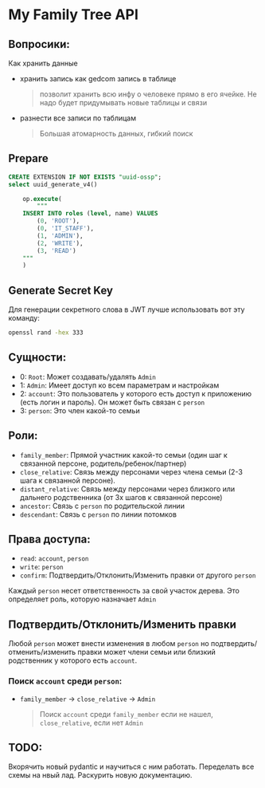 # My Family Tree API

## Вопросики:
Как хранить данные
- хранить запись как gedcom запись в таблице
  > позволит хранить всю инфу о человеке прямо в его ячейке. 
  > Не надо будет придумывать новые таблицы и связи
- разнести все записи по таблицам
  > Большая атомарность данных, гибкий поиск


## Prepare
```sql
CREATE EXTENSION IF NOT EXISTS "uuid-ossp";
select uuid_generate_v4()

    op.execute(
        """
    INSERT INTO roles (level, name) VALUES
        (0, 'ROOT'),
        (0, 'IT_STAFF'),
        (1, 'ADMIN'),
        (2, 'WRITE'),
        (3, 'READ')
    """
    )
```
## Generate Secret Key
Для генерации секретного слова в JWT лучше использовать вот эту команду:
```bash
openssl rand -hex 333
```

## Сущности:
- 0: `Root`: Может создавать/удалять `Admin`
- 1: `Admin`: Имеет доступ ко всем параметрам и настройкам
- 2: `account`: Это пользователь у которого есть доступ к приложению (есть логин и пароль). Он может быть связан с `person`
- 3: `person`: Это член какой-то семьи

## Роли:
- `family_member`: Прямой участник какой-то семьи (один шаг к связанной персоне, родитель/ребенок/партнер)
- `close_relative`: Связь между персонами через члена семьи (2-3 шага к связанной персоне).
- `distant_relative`: Связь между персонами через близкого или дальнего родственника (от 3х шагов к связанной персоне)
- `ancestor`: Связь с `person` по родительской линии
- `descendant`: Связь с `person` по линии потомков

## Права доступа:
- `read`: `account`, `person`
- `write`: `person`
- `confirm`: Подтвердить/Отклонить/Изменить правки от другого `person`

Каждый `person` несет ответственность за свой участок дерева. Это определяет роль, которую назначает `Admin`

## Подтвердить/Отклонить/Изменить правки
Любой `person` может внести изменения в любом `person` но подтвердить/отменить/изменить правки может члени семьи или близкий родственник у которого есть `account`. 

### Поиск `account` среди `person`:
- `family_member` -> `close_relative` -> `Admin`
  > Поиск `account` среди `family_member` если не нашел, `close_relative`, если нет `Admin`

## TODO:
Вкорячить новый pydantic и научиться с ним работать. Переделать все схемы на нвый лад. Раскурить новую документацию.
